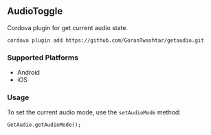 ## AudioToggle

Cordova plugin for get current audio state.

    cordova plugin add https://github.com/GoranTwashtar/getaudio.git
    
### Supported Platforms

- Android
- iOS

### Usage

To set the current audio mode, use the `setAudioMode` method:

    GetAudio.getAudioMode();
